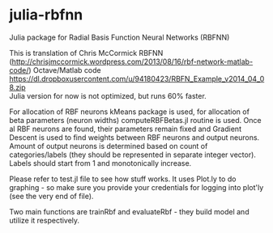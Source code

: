 julia-rbfnn
===========

Julia package for Radial Basis Function Neural Networks (RBFNN)

This is translation of Chris McCormick RBFNN (http://chrisjmccormick.wordpress.com/2013/08/16/rbf-network-matlab-code/) Octave/Matlab code https://dl.dropboxusercontent.com/u/94180423/RBFN_Example_v2014_04_08.zip  
Julia version for now is not optimized, but runs 60% faster.

For allocation of RBF neurons kMeans package is used, for allocation of beta parameters (neuron widths) computeRBFBetas.jl routine is used.
Once al RBF neurons are found, their parameters remain fixed and Gradient Descent is used to find weights between RBF neurons and output neurons.
Amount of output neurons is determined based on count of categories/labels (they should be represented in separate integer vector). Labels should start from 1 and monotonically increase. 

Please refer to test.jl file to see how stuff works. It uses Plot.ly to do graphing - so make sure you provide your credentials for logging into plot'ly (see the very end of file).

Two main functions are trainRbf and evaluateRbf - they build model and utilize it respectively. 
